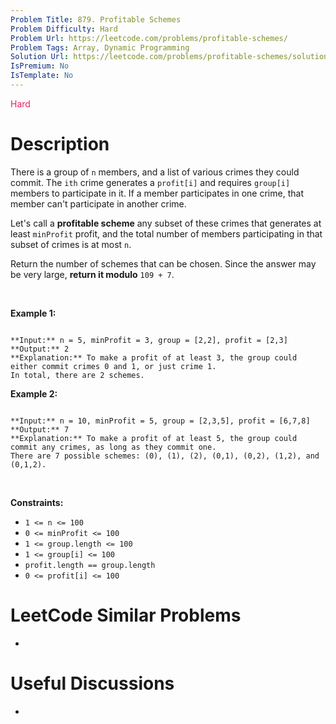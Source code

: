 ```yaml
---
Problem Title: 879. Profitable Schemes
Problem Difficulty: Hard
Problem Url: https://leetcode.com/problems/profitable-schemes/
Problem Tags: Array, Dynamic Programming
Solution Url: https://leetcode.com/problems/profitable-schemes/solution/
IsPremium: No
IsTemplate: No
---
```


<span style="color: rgb(233, 30, 99);">Hard</span>

# Description

There is a group of `n` members, and a list of various crimes they could commit. The `ith` crime generates a `profit[i]` and requires `group[i]` members to participate in it. If a member participates in one crime, that member can't participate in another crime.


Let's call a **profitable scheme** any subset of these crimes that generates at least `minProfit` profit, and the total number of members participating in that subset of crimes is at most `n`.


Return the number of schemes that can be chosen. Since the answer may be very large, **return it modulo** `109 + 7`.


 


**Example 1:**



```

**Input:** n = 5, minProfit = 3, group = [2,2], profit = [2,3]
**Output:** 2
**Explanation:** To make a profit of at least 3, the group could either commit crimes 0 and 1, or just crime 1.
In total, there are 2 schemes.
```

**Example 2:**



```

**Input:** n = 10, minProfit = 5, group = [2,3,5], profit = [6,7,8]
**Output:** 7
**Explanation:** To make a profit of at least 5, the group could commit any crimes, as long as they commit one.
There are 7 possible schemes: (0), (1), (2), (0,1), (0,2), (1,2), and (0,1,2).
```

 


**Constraints:**


* `1 <= n <= 100`
* `0 <= minProfit <= 100`
* `1 <= group.length <= 100`
* `1 <= group[i] <= 100`
* `profit.length == group.length`
* `0 <= profit[i] <= 100`




# LeetCode Similar Problems

- []()

# Useful Discussions

- []()
